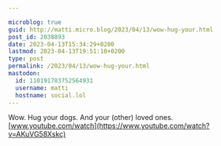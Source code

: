 ```yaml
---

microblog: true
guid: http://matti.micro.blog/2023/04/13/wow-hug-your.html
post_id: 2038893
date: 2023-04-13T15:34:29+0200
lastmod: 2023-04-13T19:51:10+0200
type: post
permalink: /2023/04/13/wow-hug-your.html
mastodon:
  id: 110191783752564931
  username: matti
  hostname: social.lol
---
```

Wow. Hug your dogs. And your (other) loved ones. [www.youtube.com/watch](https://www.youtube.com/watch?v=AKuVG58Xskc)
